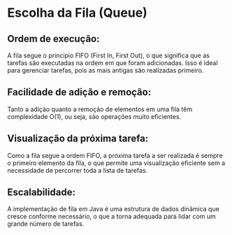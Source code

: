 # Escolha da Fila (Queue)
## Ordem de execução: 
A fila segue o princípio FIFO (First In, First Out), o que significa que as tarefas são executadas na ordem em que foram adicionadas. Isso é ideal para gerenciar tarefas, pois as mais antigas são realizadas primeiro.

## Facilidade de adição e remoção: 
Tanto a adição quanto a remoção de elementos em uma fila têm complexidade O(1), ou seja, são operações muito eficientes.

## Visualização da próxima tarefa: 
Como a fila segue a ordem FIFO, a próxima tarefa a ser realizada é sempre o primeiro elemento da fila, o que permite uma visualização eficiente sem a necessidade de percorrer toda a lista de tarefas.

## Escalabilidade: 
A implementação de fila em Java é uma estrutura de dados dinâmica que cresce conforme necessário, o que a torna adequada para lidar com um grande número de tarefas.
